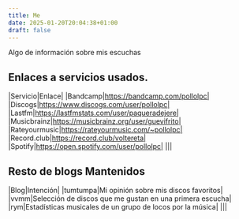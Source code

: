 ```yaml
---
title: Me
date: 2025-01-20T20:04:38+01:00
draft: false
---
```


Algo de información sobre mis escuchas

<!--more-->

## Enlaces a servicios usados.

|Servicio|Enlace|
|Bandcamp|https://bandcamp.com/pollolpc|
|Discogs|https://www.discogs.com/user/pollolpc|
|Lastfm|https://lastfmstats.com/user/paqueradejere|
|Musicbrainz|https://musicbrainz.org/user/guevifrito|
|Rateyourmusic|https://rateyourmusic.com/~pollolpc|
|Record.club|https://record.club/voltereta|
|Spotify|https://open.spotify.com/user/pollolpc|
|||


## Resto de blogs Mantenidos

|Blog|Intención|
|tumtumpa|Mi opinión sobre mis discos favoritos|
|vvmm|Selección de discos que me gustan en una primera escucha|
|rym|Estadísticas musicales de un grupo de locos por la música|
|||

